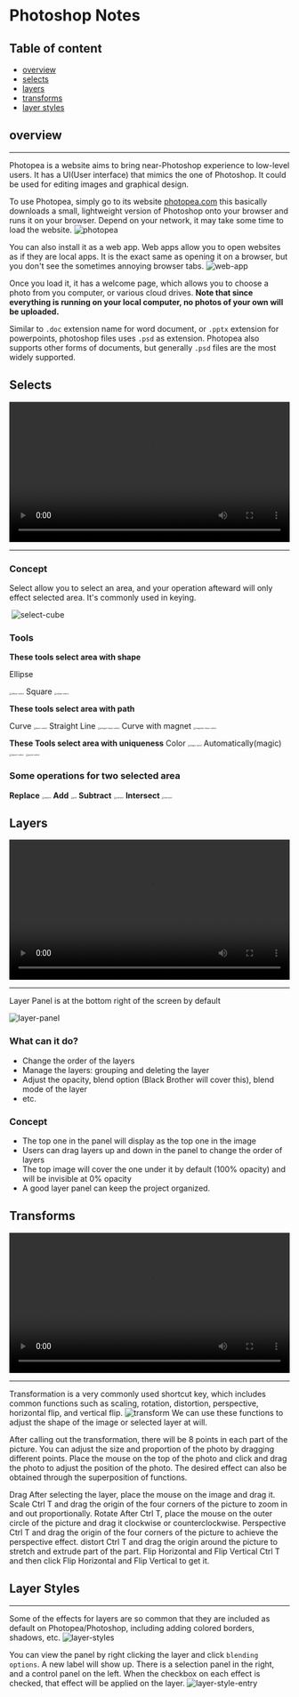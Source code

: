# Photoshop Notes

## Table of content

- [overview](#overview)
- [selects](#selects)
- [layers](#layers)
- [transforms](#transforms)
- [layer styles](#layer-styles)

## overview

---
Photopea is a website aims to bring near-Photoshop experience to low-level users. It has a UI(User interface) that mimics the one of Photoshop. It could be used for editing images and graphical design.

To use Photopea, simply go to its website [photopea.com](https://www.photopea.com/) this basically downloads a small, lightweight version of Photoshop onto your browser and runs it on your browser. Depend on your network, it may take some time to load the website.
![photopea](./img/photopea.png)

You can also install it as a web app. Web apps allow you to open websites as if they are local apps. It is the exact same as opening it on a browser, but you don't see the sometimes annoying browser tabs.
![web-app](./img/web-app.png)


Once you load it, it has a welcome page, which allows you to choose a photo from you computer, or various cloud drives. **Note that since everything is running on your local computer, no photos of your own will be uploaded.**

Similar to `.doc` extension name for word document, or `.pptx` extension for powerpoints, photoshop files uses `.psd` as extension. Photopea also supports other forms of documents, but generally `.psd` files are the most widely supported.

## Selects

<video style="width: 100%;" src="./video/Select Explain Subtitle Output.mp4" controls></video>

---

### Concept

Select allow you to select an area, and your operation afteward will only effect selected area.
It's commonly used in keying.

​	![select-cube](./img/select-tools/select-cube.png)

### Tools

**These tools select area with shape**

Ellipse

<img src="./img/select-tools/ellipse-select.png" alt="ellipse-select" style="zoom:25%;" />
Square
<img src="./img/select-tools/shape-select.png" alt="shape-select" style="zoom:25%;" />

**These tools select area with path**

Curve
<img src="./img/select-tools/lasso-select.png" alt="lasso-select" style="zoom:25%;" />
Straight Line
<img src="./img/select-tools/polygon-lasso-select.png" alt="polygon-lasso-select" style="zoom:25%;" />
Curve with magnet
<img src="./img/select-tools/magnetic-lasso-select.png" alt="magnetic-lasso-select" style="zoom:25%;" />

**These Tools select area with uniqueness**
Color
<img src="./img/select-tools/magic-wand.png" alt="magic-wand" style="zoom:25%;" />
Automatically(magic)
<img src="./img/select-tools/object-select.png" alt="object-select" style="zoom:25%;" />
<img src="./img/select-tools/quick-select.png" alt="quick-select" style="zoom:25%;" />

### Some operations for two selected area

**Replace**
<img src="./img/select-tools/replace.png" alt="replace" style="zoom:25%;" />
**Add**
<img src="./img/select-tools/add.png" alt="add" style="zoom:25%;" />
**Subtract**
<img src="./img/select-tools/subtract.png" alt="subtract" style="zoom:25%;" />
**Intersect**
<img src="./img/select-tools/intersect.png" alt="intersect" style="zoom:25%;" />




## Layers

<video style="width: 100%;" src="./video/Layer Explain Caption Output.mp4" controls></video>

---

Layer Panel is at the bottom right of the screen by default

![layer-panel](.\img\layer-panel.png)

### What can it do?

- Change the order of the layers
- Manage the layers: grouping and deleting the layer
- Adjust the opacity, blend option (Black Brother will cover this), blend mode of the layer
- etc.



### Concept

- The top one in the panel will display as the top one in the image
- Users can drag layers up and down in the panel to change the order of layers
- The top image will cover the one under it by default (100% opacity) and will be invisible at 0% opacity
- A good layer panel can keep the project organized.  

## Transforms

<video style="width: 100%;" src="./video/Transform Explain Output.mp4" controls></video>

---

Transformation is a very commonly used shortcut key, which includes common functions such as scaling, rotation, distortion, perspective, horizontal flip, and vertical flip.
![transform](./img/transform.png)
We can use these functions to adjust the shape of the image or selected layer at will. 

After calling out the transformation, there will be 8 points in each part of the picture. You can adjust the size and proportion of the photo by dragging different points. Place the mouse on the top of the photo and click and drag the photo to adjust the position of the photo. The desired effect can also be obtained through the superposition of functions.

Drag After selecting the layer, place the mouse on the image and drag it. Scale Ctrl T and drag the origin of the four corners of the picture to zoom in and out proportionally. Rotate After Ctrl T, place the mouse on the outer circle of the picture and drag it clockwise or counterclockwise. Perspective Ctrl T and drag the origin of the four corners of the picture to achieve the perspective effect. distort Ctrl T and drag the origin around the picture to stretch and extrude part of the part. Flip Horizontal and Flip Vertical Ctrl T and then click Flip Horizontal and Flip Vertical to get it.

## Layer Styles

---
Some of the effects for layers are so common that they are included as default on Photopea/Photoshop, including adding colored borders, shadows, etc.
![layer-styles](./img/layer-styles.png)


You can view the panel by right clicking the layer and click `blending options`. A new label will show up. There is a selection panel in the right, and a control panel on the left. When the checkbox on each effect is checked, that effect will be applied on the layer.
![layer-style-entry](./img/layer-style-entry.png)

